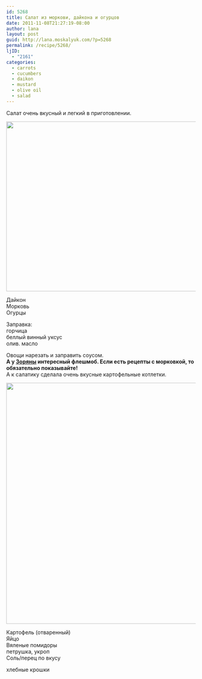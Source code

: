 ```yaml
---
id: 5268
title: Салат из моркови, дайкона и огурцов
date: 2011-11-08T21:27:19-08:00
author: lana
layout: post
guid: http://lana.moskalyuk.com/?p=5268
permalink: /recipe/5268/
ljID:
  - "2161"
categories:
  - carrots
  - cucumbers
  - daikon
  - mustard
  - olive oil
  - salad
---
```

Салат очень вкусный и легкий в приготовлении.

<img loading="lazy" class="alignnone" title="daikon and carrot salad" src="http://farm7.static.flickr.com/6220/6328102824_5e267b9803_z.jpg" alt="" width="640" height="451" /> 

Дайкон  
Морковь  
Огурцы

Заправка:  
горчица  
беллый винный уксус  
олив. масло

Овощи нарезать и заправить соусом.  
**А у [Зоряны](http://zoryanchik.livejournal.com/189148.html#comments) интересный флешмоб. Если есть рецепты с морковкой, то обязательно показывайте!**  
А к салатику сделала очень вкусные картофельные котлетки.

<img loading="lazy" class="alignnone" title="potato cakes" src="http://farm7.static.flickr.com/6036/6327352827_fb7cb84fdb_z.jpg" alt="" width="575" height="640" /> 

Картофель (отваренный)  
Яйцо  
Вяленые помидоры  
петрушка, укроп  
Соль/перец по вкусу

хлебные крошки